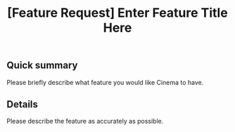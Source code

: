 ﻿---
name: Feature Request
about: If Cinema lacks a feature you would like to see
title: '[Feature Request] Enter Feature Title Here'
labels: ''
assignees: ''

---

## Quick summary
Please briefly describe what feature you would like Cinema to have.

## Details
Please describe the feature as accurately as possible.


